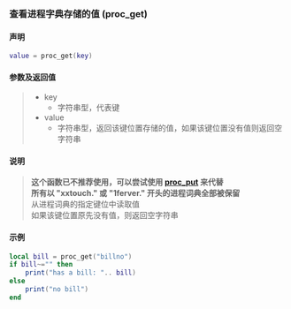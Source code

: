 ### 查看进程字典存储的值 (**proc\_get**)


#### 声明
```lua
value = proc_get(key)
```


#### 参数及返回值
> - key
>   - 字符串型，代表键
> - value
>   - 字符串型，返回该键位置存储的值，如果该键位置没有值则返回空字符串


#### 说明
> **这个函数已不推荐使用，可以尝试使用 [proc_put](/Handbook/proc/proc_put.md) 来代替**  
> **所有以 "xxtouch\." 或 "1ferver\." 开头的进程词典全部被保留**  
> 从进程词典的指定键位中读取值  
> 如果该键位置原先没有值，则返回空字符串  


#### 示例  
```lua
local bill = proc_get("billno")
if bill~="" then
    print("has a bill: ".. bill)
else
    print("no bill")
end
```

